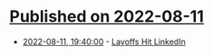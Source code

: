 # [Published on 2022-08-11](index.md)

* [2022-08-11, 19:40:00](https://slashdot.org/story/22/08/11/1940254/layoffs-hit-linkedin?utm_source=rss1.0mainlinkanon&utm_medium=feed) - [Layoffs Hit LinkedIn](https://slashdot.org/story/22/08/11/1940254/layoffs-hit-linkedin?utm_source=rss1.0mainlinkanon&utm_medium=feed)

